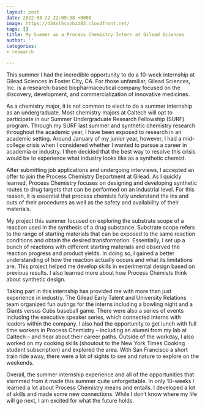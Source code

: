 ```yaml
---
layout: post
date: 2022-08-22 22:09:38 +0000
image: https://d24slhcvzhzz82.cloudfront.net/
tags: []
title: My Summer as a Process Chemistry Intern at Gilead Sciences
author: ''
categories:
- research

---
```

This summer I had the incredible opportunity to do a 10-week internship at Gilead Sciences in Foster City, CA. For those unfamiliar, Gilead Sciences, Inc. is a research-based biopharmaceutical company focused on the discovery, development, and commercialization of innovative medicines.

As a chemistry major, it is not common to elect to do a summer internship as an undergraduate. Most chemistry majors at Caltech will opt to participate in our Summer Undergraduate Research Fellowship (SURF) program. Through my SURF last summer and synthetic chemistry research throughout the academic year, I have been exposed to research in an academic setting. Around January of my junior year, however, I had a mid-college crisis when I considered whether I wanted to pursue a career in academia or industry. I then decided that the best way to resolve this crisis would be to experience what industry looks like as a synthetic chemist.

After submitting job applications and undergoing interviews, I accepted an offer to join the Process Chemistry Department at Gilead. As I quickly learned, Process Chemistry focuses on designing and developing synthetic routes to drug targets that can be performed on an industrial level. For this reason, it is essential that process chemists fully understand the ins and outs of their procedures as well as the safety and availability of their materials.

My project this summer focused on exploring the substrate scope of a reaction used in the synthesis of a drug substance. Substrate scope refers to the range of starting materials that can be exposed to the same reaction conditions and obtain the desired transformation. Essentially, I set up a bunch of reactions with different starting materials and observed the reaction progress and product yields. In doing so, I gained a better understanding of how the reaction actually occurs and what its limitations are. This project helped me develop skills in experimental design based on previous results. I also learned more about how Process Chemists think about synthetic design.

Taking part in this internship has provided me with more than just experience in industry. The Gilead Early Talent and University Relations team organized fun outings for the interns including a bowling night and a Giants versus Cubs baseball game. There were also a series of events including the executive speaker series, which connected interns with leaders within the company. I also had the opportunity to get lunch with full time workers in Process Chemistry – including an alumni from my lab at Caltech – and hear about their career paths. Outside of the workday, I also worked on my cooking skills (shoutout to the New York Times Cooking student subscription) and explored the area. With San Francisco a short train ride away, there were a lot of sights to see and nature to explore on the weekends.

Overall, the summer internship experience and all of the opportunities that stemmed from it made this summer quite unforgettable. In only 10-weeks I learned a lot about Process Chemistry means and entails. I developed a lot of skills and made some new connections. While I don’t know where my life will go next, I am excited for what the future holds.